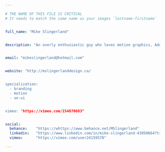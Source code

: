 ```yaml
---

# THE NAME OF THIS FILE IS CRITICAL
# It needs to match the same name as your images `lastname-firstname`


full_name: "Mike Slingerland"


description: "An overly enthusiastic guy who loves motion graphics, Adobe Illustrator, and snowboarding."


email: "mikeslingerland@hotmail.com"


website: "http://mslingerlanddesign.ca/


specialization:
  - branding
  - motion
  - ux-ui


vimeo: "https://vimeo.com/154870683"


social:
  behance:    "https://whttps://www.behance.net/MSlingerland"
  linkedin:   "https://www.linkedin.com/in/mike-slingerland-43050664?trk=tab_pro"
  vimeo:      "https://vimeo.com/user24159570"

---
```

